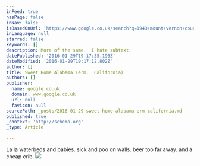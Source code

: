 ```yaml
---
inFeed: true
hasPage: false
inNav: false
isBasedOnUrl: 'https://www.google.co.uk/search?q=1943+mount+vernon+court,+mountain+view&biw=1536&bih=739&source=lnms&tbm=isch&sa=X&ved=0ahUKEwihw7zV3c_KAhVIXhQKHU6gDNYQ_AUICSgE#imgrc=ly0HEX7XncZyLM%3A'
inLanguage: null
starred: false
keywords: []
description: More of the same.  I hate subtext.
datePublished: '2016-01-29T19:17:35.196Z'
dateModified: '2016-01-29T19:17:12.802Z'
author: []
title: Sweet Home Alabama (erm.  California)
authors: []
publisher:
  name: google.co.uk
  domain: www.google.co.uk
  url: null
  favicon: null
sourcePath: _posts/2016-01-29-sweet-home-alabama-erm-california.md
published: true
_context: 'http://schema.org'
_type: Article

---
```

La la waterbeds and babies.  sick and poo on walls.  beer too far away. and a cheap crib.
![](http://p.rdcpix.com/v01/l5159b944-w0xd-w640_h480_q80.jpg)